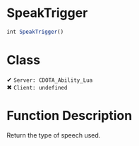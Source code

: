 # SpeakTrigger
```js	
int SpeakTrigger()
```
# Class
✔ `Server: CDOTA_Ability_Lua`  
✖ `Client: undefined`  

# Function Description
Return the type of speech used.
